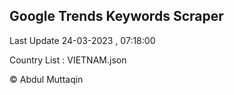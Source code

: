 

## Google Trends Keywords Scraper 
 
Last Update 24-03-2023 , 07:18:00

Country List :
VIETNAM.json



© Abdul Muttaqin 
